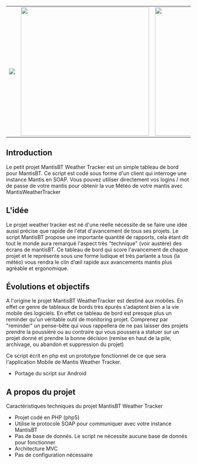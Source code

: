 <table width='70%' border='0'>
<tr><td>
<img src='https://lh3.googleusercontent.com/-D2RFOMIHxbo/UssGAjUVVgI/AAAAAAAABu4/d0jco9VaI3U/w250-h150-no/weather_tracker.png' />
</td><td>
<img src='https://lh5.googleusercontent.com/-7BFLU5buFjA/UssFjdKSQdI/AAAAAAAABuo/fN3b_LItqR8/w655-h384-no/Capture+du+2014-01-05+18%253A41%253A55.png' width='350px' />
</td><td>
<img src='https://lh5.googleusercontent.com/-IvRMwYo7ov4/UssFjUd0qdI/AAAAAAAABuk/3M5FEg4b5l4/w532-h384-no/Capture+du+2014-01-05+18%253A42%253A19.png' width='350px' />
</td></tr>
</table>


## Introduction ##

Le petit projet MantisBT Weather Tracker est un simple tableau de bord pour MantisBT. Ce script est codé sous forme d'un client qui interroge une instance Mantis en SOAP. Vous pouvez utiliser directement vos logins / mot de passe de votre mantis pour obtenir la vue Météo de votre mantis avec MantisWeatherTracker


## L'idée ##

Le projet weather tracker est né d'une réelle nécessite de se faire une idée aussi précise que rapide de l'état d'avancement de tous ses projets. Le script MantisBT propose une importante quantité de rapports, cela étant dit tout le monde aura remarqué l'aspect très "technique" (voir austère) des écrans de mantisBT.
Ce tableau de bord qui score l'avancement de chaque projet et le représente sous une forme ludique et très parlante a tous (la météo) vous rendra le clin d’œil rapide aux avancements mantis plus agrèable et ergonomique.


## Évolutions et objectifs ##

A l'origine le projet MantisBT WeatherTracker est destiné aux mobiles. En effet ce genre de tableaux de bords très épurés s'adaptent bien a la vie mobile des logiciels. En effet ce tableau de bord est presque plus un reminder qu'un véritable outil de monitoring projet. Comprenez par "reminder" un pense-bête qui vous rappellera de ne pas laisser des projets prendre la poussière ou au contraire qui vous poussera a statuer sur un projet donné et prendre la bonne décision (remise en haut de la pile, archivage, ou abandon et suppression du projet)

Ce script écrit en php est un prototype fonctionnel de ce que sera l'application Mobile de Mantis Weather Tracker.

  * Portage du script sur Android


## A propos du projet ##

Caractéristiques techniques du projet MantisBT Weather Tracker

  * Projet codé en PHP (php5)
  * Utilise le protocole SOAP pour communiquer avec votre instance MantisBT
  * Pas de base de donnés. Le script ne nécessite aucune base de donnés pour fonctionner
  * Architecture MVC
  * Pas de configuration nécessaire